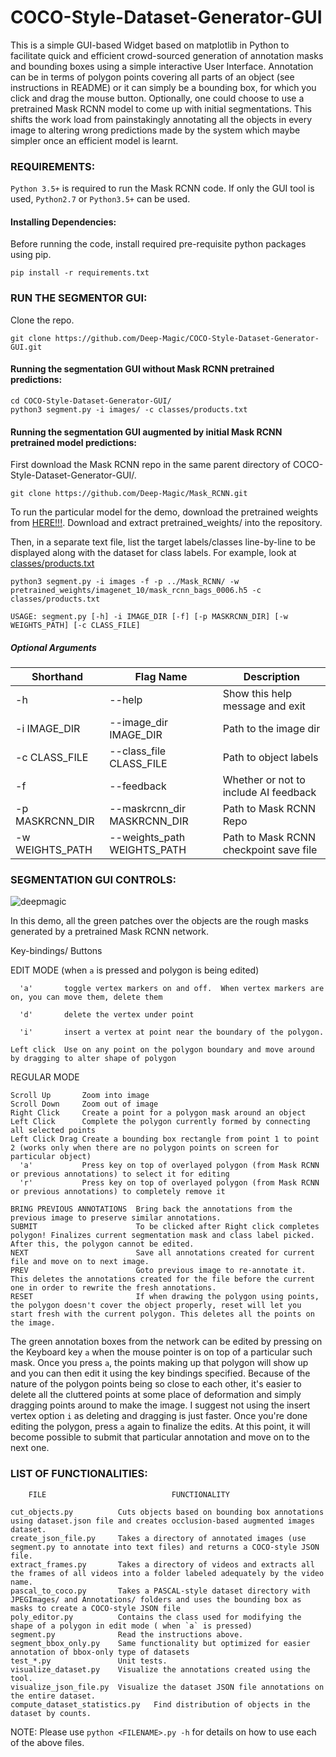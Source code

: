 # COCO-Style-Dataset-Generator-GUI
This is a simple GUI-based Widget based on matplotlib in Python to facilitate quick and efficient crowd-sourced generation of annotation masks and bounding boxes using a simple interactive User Interface. Annotation can be in terms of polygon points covering all parts of an object (see instructions in README) or it can simply be a bounding box, for which you click and drag the mouse button. Optionally, one could choose to use a pretrained Mask RCNN model to come up with initial segmentations. This shifts the work load from painstakingly annotating all the objects in every image to altering wrong predictions made by the system which maybe simpler once an efficient model is learnt.

### REQUIREMENTS:

`Python 3.5+` is required to run the Mask RCNN code. If only the GUI tool is used, `Python2.7` or `Python3.5+` can be used.

#### Installing Dependencies:

Before running the code, install required pre-requisite python packages using pip.

```
pip install -r requirements.txt
```

### RUN THE SEGMENTOR GUI:

Clone the repo.

```
git clone https://github.com/Deep-Magic/COCO-Style-Dataset-Generator-GUI.git
```

#### Running the segmentation GUI without Mask RCNN pretrained predictions:

```
cd COCO-Style-Dataset-Generator-GUI/
python3 segment.py -i images/ -c classes/products.txt
```

#### Running the segmentation GUI augmented by initial Mask RCNN pretrained model predictions:

First download the Mask RCNN repo in the same parent directory of COCO-Style-Dataset-Generator-GUI/.

```
git clone https://github.com/Deep-Magic/Mask_RCNN.git
```

To run the particular model for the demo, download the pretrained weights from [HERE!!!](https://drive.google.com/file/d/1S-Wc-tmLDPbtlfje0p9bId20fPHGQNRe/view?usp=sharing). Download and extract pretrained_weights/ into the repository. 

Then, in a separate text file, list the target labels/classes line-by-line to be displayed along with the dataset for class labels. For example, look at [classes/products.txt](https://github.com/Deep-Magic/COCO-Style-Dataset-Generator-GUI/blob/master/classes/products.txt)

```
python3 segment.py -i images -f -p ../Mask_RCNN/ -w pretrained_weights/imagenet_10/mask_rcnn_bags_0006.h5 -c classes/products.txt 
```

`USAGE: segment.py [-h] -i IMAGE_DIR [-f] [-p MASKRCNN_DIR] [-w WEIGHTS_PATH] [-c CLASS_FILE]`


##### Optional Arguments 


| Shorthand  | Flag Name | Description |
| ------------- | ------------- | ------------- |
| -h   | --help  | Show this help message and exit |
| -i IMAGE_DIR | --image_dir IMAGE_DIR | Path to the image dir |
| -c CLASS_FILE | --class_file CLASS_FILE | Path to object labels |
| -f | --feedback | Whether or not to include AI feedback |
| -p MASKRCNN_DIR | --maskrcnn_dir MASKRCNN_DIR | Path to Mask RCNN Repo |
| -w WEIGHTS_PATH | --weights_path WEIGHTS_PATH | Path to Mask RCNN checkpoint save file |

### SEGMENTATION GUI CONTROLS:

![deepmagic](https://github.com/Deep-Magic/COCO-Style-Dataset-Generator-GUI/blob/master/gui.png)

In this demo, all the green patches over the objects are the rough masks generated by a pretrained Mask RCNN network. 


  Key-bindings/
    Buttons

   EDIT MODE (when `a` is pressed and polygon is being edited)
   
      'a'       toggle vertex markers on and off.  When vertex markers are on, you can move them, delete them

      'd'       delete the vertex under point

      'i'       insert a vertex at point near the boundary of the polygon.

    Left click  Use on any point on the polygon boundary and move around by dragging to alter shape of polygon

  REGULAR MODE 
  
    Scroll Up       Zoom into image
    Scroll Down     Zoom out of image
    Right Click     Create a point for a polygon mask around an object
    Left Click      Complete the polygon currently formed by connecting all selected points
    Left Click Drag Create a bounding box rectangle from point 1 to point 2 (works only when there are no polygon points on screen for particular object)  
      'a'           Press key on top of overlayed polygon (from Mask RCNN or previous annotations) to select it for editing
      'r'           Press key on top of overlayed polygon (from Mask RCNN or previous annotations) to completely remove it   
    
    BRING PREVIOUS ANNOTATIONS  Bring back the annotations from the previous image to preserve similar annotations.
    SUBMIT                      To be clicked after Right click completes polygon! Finalizes current segmentation mask and class label picked. After this, the polygon cannot be edited.
    NEXT                        Save all annotations created for current file and move on to next image.
    PREV                        Goto previous image to re-annotate it. This deletes the annotations created for the file before the current one in order to rewrite the fresh annotations.
    RESET                       If when drawing the polygon using points, the polygon doesn't cover the object properly, reset will let you start fresh with the current polygon. This deletes all the points on the image.

The green annotation boxes from the network can be edited by pressing on the Keyboard key `a` when the mouse pointer is on top of a particular such mask. Once you press `a`, the points making up that polygon will show up and you can then edit it using the key bindings specified. Because of the nature of the polygon points being so close to each other, it's easier to delete all the cluttered points at some place of deformation and simply dragging points around to make the image. I suggest not using the insert vertex option `i` as deleting and dragging is just faster. Once you're done editing the polygon, press `a` again to finalize the edits. At this point, it will become possible to submit that particular annotation and move on to the next one.

### LIST OF FUNCTIONALITIES:

        FILE                            FUNCTIONALITY

    cut_objects.py          Cuts objects based on bounding box annotations using dataset.json file and creates occlusion-based augmented images dataset.
    create_json_file.py     Takes a directory of annotated images (use segment.py to annotate into text files) and returns a COCO-style JSON file.
    extract_frames.py       Takes a directory of videos and extracts all the frames of all videos into a folder labeled adequately by the video name.
    pascal_to_coco.py       Takes a PASCAL-style dataset directory with JPEGImages/ and Annotations/ folders and uses the bounding box as masks to create a COCO-style JSON file
    poly_editor.py          Contains the class used for modifying the shape of a polygon in edit mode ( when `a` is pressed)
    segment.py              Read the instructions above.
    segment_bbox_only.py    Same functionality but optimized for easier annotation of bbox-only type of datasets
    test_*.py               Unit tests.
    visualize_dataset.py    Visualize the annotations created using the tool.
    visualize_json_file.py  Visualize the dataset JSON file annotations on the entire dataset.
    compute_dataset_statistics.py   Find distribution of objects in the dataset by counts.
    
NOTE: Please use `python <FILENAME>.py -h` for details on how to use each of the above files.  

